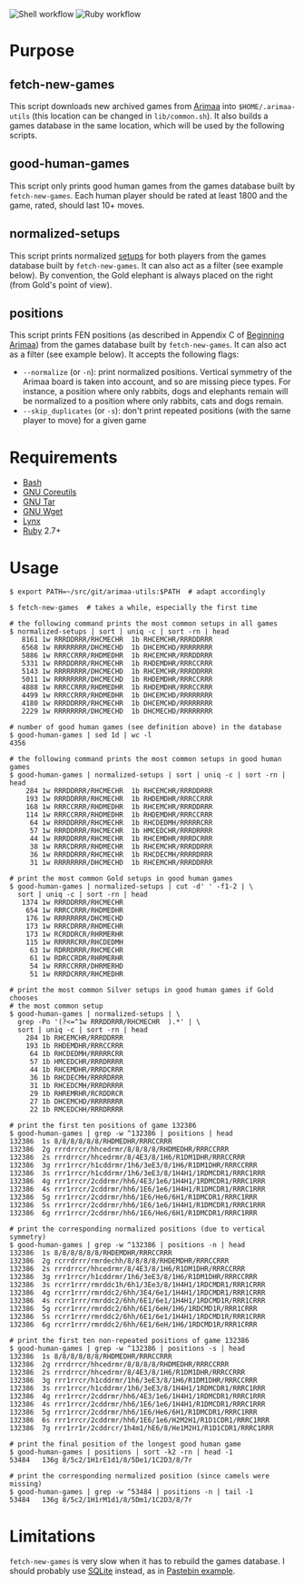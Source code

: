 ![Shell workflow](https://github.com/agt-the-walker/arimaa-utils/actions/workflows/shell.yml/badge.svg)
![Ruby workflow](https://github.com/agt-the-walker/arimaa-utils/actions/workflows/ruby.yml/badge.svg)

# Purpose

## fetch-new-games

This script downloads new archived games from
[Arimaa](http://arimaa.com/arimaa/) into `$HOME/.arimaa-utils` (this location
can be changed in `lib/common.sh`). It also builds a games database in the same
location, which will be used by the following scripts.

## good-human-games

This script only prints good human games from the games database built by
`fetch-new-games`. Each human player should be rated at least 1800 and the
game, rated, should last 10+ moves.

## normalized-setups

This script prints normalized
[setups](https://en.wikibooks.org/wiki/Arimaa/Initial_Piece_Placement) for both
players from the games database built by `fetch-new-games`. It can also act as
a filter (see example below). By convention, the Gold elephant is always placed
on the right (from Gold's point of view).

## positions

This script prints FEN positions (as described in Appendix C of [Beginning
Arimaa](http://arimaa.com/arimaa/store/beginningArimaaSC.html)) from the games
database built by `fetch-new-games`. It can also act as a filter (see example
below). It accepts the following flags:
* `--normalize` (or `-n`): print normalized positions. Vertical symmetry of the
  Arimaa board is taken into account, and so are missing piece types. For
  instance, a position where only rabbits, dogs and elephants remain will be
  normalized to a position where only rabbits, cats and dogs remain.
* `--skip_duplicates` (or `-s`): don't print repeated positions (with the same
  player to move) for a given game


# Requirements

* [Bash](https://www.gnu.org/software/bash/)
* [GNU Coreutils](https://www.gnu.org/software/coreutils/)
* [GNU Tar](https://www.gnu.org/software/tar/)
* [GNU Wget](https://www.gnu.org/software/wget/)
* [Lynx](https://lynx.invisible-island.net/)
* [Ruby](https://www.ruby-lang.org/en/) 2.7+


# Usage

    $ export PATH=~/src/git/arimaa-utils:$PATH  # adapt accordingly

    $ fetch-new-games  # takes a while, especially the first time

    # the following command prints the most common setups in all games
    $ normalized-setups | sort | uniq -c | sort -rn | head
       8161 1w RRRDDRRR/RHCMECHR  1b RHCEMCHR/RRRDDRRR
       6568 1w RRRRRRRR/DHCMECHD  1b DHCEMCHD/RRRRRRRR
       5886 1w RRRCCRRR/RHDMEDHR  1b RHCEMCHR/RRRDDRRR
       5331 1w RRRDDRRR/RHCMECHR  1b RHDEMDHR/RRRCCRRR
       5143 1w RRRRRRRR/DHCMECHD  1b RHCEMCHR/RRRDDRRR
       5011 1w RRRRRRRR/DHCMECHD  1b RHDEMDHR/RRRCCRRR
       4888 1w RRRCCRRR/RHDMEDHR  1b RHDEMDHR/RRRCCRRR
       4499 1w RRRCCRRR/RHDMEDHR  1b DHCEMCHD/RRRRRRRR
       4180 1w RRRDDRRR/RHCMECHR  1b DHCEMCHD/RRRRRRRR
       2229 1w RRRRRRRR/DHCMECHD  1b DHCMECHD/RRRRRRRR

    # number of good human games (see definition above) in the database
    $ good-human-games | sed 1d | wc -l
    4356

    # the following command prints the most common setups in good human games
    $ good-human-games | normalized-setups | sort | uniq -c | sort -rn | head
        284 1w RRRDDRRR/RHCMECHR  1b RHCEMCHR/RRRDDRRR
        193 1w RRRDDRRR/RHCMECHR  1b RHDEMDHR/RRRCCRRR
        168 1w RRRCCRRR/RHDMEDHR  1b RHCEMCHR/RRRDDRRR
        114 1w RRRCCRRR/RHDMEDHR  1b RHDEMDHR/RRRCCRRR
         64 1w RRRDDRRR/RHCMECHR  1b RHCDEDMH/RRRRRCRR
         57 1w RRRDDRRR/RHCMECHR  1b HMCEDCHR/RRRDRRRR
         44 1w RRRDDRRR/RHCMECHR  1b RHCEMDHR/RRRDCRRR
         38 1w RRRCDRRR/RHDMECHR  1b RHCEMCHR/RRRDDRRR
         36 1w RRRDDRRR/RHCMECHR  1b RHCDECMH/RRRRDRRR
         31 1w RRRRRRRR/DHCMECHD  1b RHCEMCHR/RRRDDRRR

    # print the most common Gold setups in good human games
    $ good-human-games | normalized-setups | cut -d' ' -f1-2 | \
      sort | uniq -c | sort -rn | head
       1374 1w RRRDDRRR/RHCMECHR
        654 1w RRRCCRRR/RHDMEDHR
        176 1w RRRRRRRR/DHCMECHD
        173 1w RRRCDRRR/RHDMECHR
        173 1w RCRDDRCR/RHRMERHR
        115 1w RRRRRCRR/RHCDEDMH
         63 1w RDRRDRRR/RHCMECHR
         61 1w RDRCCRDR/RHRMERHR
         54 1w RRRCCRRR/DHRMERHD
         51 1w RRRDCRRR/RHCMEDHR

    # print the most common Silver setups in good human games if Gold chooses
    # the most common setup
    $ good-human-games | normalized-setups | \
      grep -Po '(?<=^1w RRRDDRRR/RHCMECHR  ).*' | \
      sort | uniq -c | sort -rn | head
        284 1b RHCEMCHR/RRRDDRRR
        193 1b RHDEMDHR/RRRCCRRR
         64 1b RHCDEDMH/RRRRRCRR
         57 1b HMCEDCHR/RRRDRRRR
         44 1b RHCEMDHR/RRRDCRRR
         36 1b RHCDECMH/RRRRDRRR
         31 1b RHCEDCMH/RRRDRRRR
         29 1b RHREMRHR/RCRDDRCR
         27 1b DHCEMCHD/RRRRRRRR
         22 1b RMCEDCHH/RRRDRRRR

    # print the first ten positions of game 132386
    $ good-human-games | grep -w ^132386 | positions | head
    132386	1s 8/8/8/8/8/8/RHDMEDHR/RRRCCRRR
    132386	2g rrrdrrcr/hhcedrmr/8/8/8/8/RHDMEDHR/RRRCCRRR
    132386	2s rrrdrrcr/hhcedrmr/8/4E3/8/1H6/R1DM1DHR/RRRCCRRR
    132386	3g rrr1rrcr/h1cddrmr/1h6/3eE3/8/1H6/R1DM1DHR/RRRCCRRR
    132386	3s rrr1rrcr/h1cddrmr/1h6/3eE3/8/1H4H1/1RDMCDR1/RRRC1RRR
    132386	4g rrr1rrcr/2cddrmr/hh6/4E3/1e6/1H4H1/1RDMCDR1/RRRC1RRR
    132386	4s rrr1rrcr/2cddrmr/hh6/1E6/1e6/1H4H1/R1DMCDR1/RRRC1RRR
    132386	5g rrr1rrcr/2cddrmr/hh6/1E6/He6/6H1/R1DMCDR1/RRRC1RRR
    132386	5s rrr1rrcr/2cddrmr/hh6/1E6/1e6/1H4H1/R1DMCDR1/RRRC1RRR
    132386	6g rrr1rrcr/2cddrmr/hh6/1E6/He6/6H1/R1DMCDR1/RRRC1RRR

    # print the corresponding normalized positions (due to vertical symmetry)
    $ good-human-games | grep -w ^132386 | positions -n | head
    132386	1s 8/8/8/8/8/8/RHDEMDHR/RRRCCRRR
    132386	2g rcrrdrrr/rmrdechh/8/8/8/8/RHDEMDHR/RRRCCRRR
    132386	2s rrrdrrcr/hhcedrmr/8/4E3/8/1H6/R1DM1DHR/RRRCCRRR
    132386	3g rrr1rrcr/h1cddrmr/1h6/3eE3/8/1H6/R1DM1DHR/RRRCCRRR
    132386	3s rcrr1rrr/rmrddc1h/6h1/3Ee3/8/1H4H1/1RDCMDR1/RRR1CRRR
    132386	4g rcrr1rrr/rmrddc2/6hh/3E4/6e1/1H4H1/1RDCMDR1/RRR1CRRR
    132386	4s rcrr1rrr/rmrddc2/6hh/6E1/6e1/1H4H1/1RDCMD1R/RRR1CRRR
    132386	5g rcrr1rrr/rmrddc2/6hh/6E1/6eH/1H6/1RDCMD1R/RRR1CRRR
    132386	5s rcrr1rrr/rmrddc2/6hh/6E1/6e1/1H4H1/1RDCMD1R/RRR1CRRR
    132386	6g rcrr1rrr/rmrddc2/6hh/6E1/6eH/1H6/1RDCMD1R/RRR1CRRR

    # print the first ten non-repeated positions of game 132386
    $ good-human-games | grep -w ^132386 | positions -s | head
    132386	1s 8/8/8/8/8/8/RHDMEDHR/RRRCCRRR
    132386	2g rrrdrrcr/hhcedrmr/8/8/8/8/RHDMEDHR/RRRCCRRR
    132386	2s rrrdrrcr/hhcedrmr/8/4E3/8/1H6/R1DM1DHR/RRRCCRRR
    132386	3g rrr1rrcr/h1cddrmr/1h6/3eE3/8/1H6/R1DM1DHR/RRRCCRRR
    132386	3s rrr1rrcr/h1cddrmr/1h6/3eE3/8/1H4H1/1RDMCDR1/RRRC1RRR
    132386	4g rrr1rrcr/2cddrmr/hh6/4E3/1e6/1H4H1/1RDMCDR1/RRRC1RRR
    132386	4s rrr1rrcr/2cddrmr/hh6/1E6/1e6/1H4H1/R1DMCDR1/RRRC1RRR
    132386	5g rrr1rrcr/2cddrmr/hh6/1E6/He6/6H1/R1DMCDR1/RRRC1RRR
    132386	6s rrr1rrcr/2cddrmr/hh6/1E6/1e6/H2M2H1/R1D1CDR1/RRRC1RRR
    132386	7g rrr1rr1r/2cddrcr/1h4m1/hE6/8/He1M2H1/R1D1CDR1/RRRC1RRR

    # print the final position of the longest good human game
    $ good-human-games | positions | sort -k2 -rn | head -1
    53484	136g 8/5c2/1H1rE1d1/8/5De1/1C2D3/8/7r

    # print the corresponding normalized position (since camels were missing)
    $ good-human-games | grep -w ^53484 | positions -n | tail -1
    53484	136g 8/5c2/1H1rM1d1/8/5Dm1/1C2D3/8/7r


# Limitations

`fetch-new-games` is very slow when it has to rebuild the games database. I
should probably use [SQLite](https://www.sqlite.org/) instead, as in
[Pastebin example](https://pastebin.com/BaXKz6m9).
